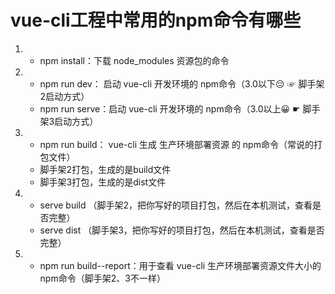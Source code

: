 # vue-cli工程中常用的npm命令有哪些

1. - npm install：下载 node_modules 资源包的命令
2. - npm run dev：  启动 vue-cli 开发环境的 npm命令（3.0以下😔 ☞ 脚手架2启动方式）
   - npm run serve：启动 vue-cli 开发环境的 npm命令（3.0以上😀 ☛ 脚手架3启动方式）
3. - npm run build： vue-cli 生成 生产环境部署资源 的 npm命令（常说的打包文件）
   - 脚手架2打包，生成的是build文件
   - 脚手架3打包，生成的是dist文件
4. - serve build （脚手架2，把你写好的项目打包，然后在本机测试，查看是否完整）
   - serve dist  （脚手架3，把你写好的项目打包，然后在本机测试，查看是否完整）
5. - npm run build--report：用于查看 vue-cli 生产环境部署资源文件大小的 npm命令（脚手架2、3不一样）